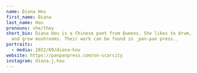 ```yaml
---
name: Diana Hou
first_name: Diana
last_name: Hou
pronouns: she/they
short_bio: Diana Hou is a Chinese poet from Queens. She likes to drum, dance,
  and grow mushrooms. Their work can be found in _pan-pan press._
portraits:
  - media: 2022/09/diana-hou
website: https://panpanpress.com/on-scarcity
instagram: diana.j.hou
---
```

